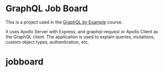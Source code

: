 # GraphQL Job Board

This is a project used in the [GraphQL by Example](https://www.udemy.com/course/graphql-by-example/?referralCode=7ACEB04674F000BAC061) course.

It uses Apollo Server with Express, and graphql-request or Apollo Client as the GraphQL client. The application is used to explain queries, mutations, custom object types, authentication, etc.
# jobboard
